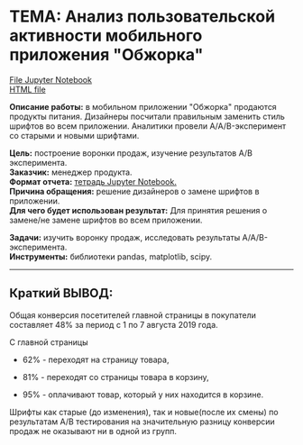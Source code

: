 # **ТЕМА: Анализ пользовательской активности мобильного приложения "Обжорка"**
[File Jupyter Notebook](https://github.com/IGOR-M97/Portfolio/blob/main/App%20%22Obzhorka%22/Analysis_of_user_activity.ipynb)  
[HTML file](https://drive.google.com/file/d/1LgUGfdJhV3gPQs7Zpd-wfbnHkkZy6bF1/view)


**Описание работы:** в мобильном приложении "Обжорка" продаются продукты питания. Дизайнеры посчитали правильным заменить стиль шрифтов во всем приложении. Аналитики провели A/A/B-эксперимент со старыми и новыми шрифтами.

**Цель:** построение воронки продаж, изучение результатов А/В эксперимента.  
**Заказчик:** менеджер продукта.  
**Формат отчета:** [тетрадь Jupyter Notebook.](https://github.com/IGOR-M97/Portfolio/blob/main/App%20%22Obzhorka%22/Analysis_of_user_activity.ipynb)  
**Причина обращения:** решение дизайнеров о замене шрифтов в приложении.  
**Для чего будет использован результат:** Для принятия решения о замене/не замене шрифтов во всем приложении.

**Задачи:** изучить воронку продаж, исследовать результаты A/A/B-эксперимента.  
**Инструменты:** библиотеки pandas, matplotlib, scipy.
***

## **Краткий ВЫВОД:**

Общая конверсия посетителей главной страницы в покупатели составляет 48% за период с 1 по 7 августа 2019 года.

  С главной страницы

  - 62% - переходят на страницу товара,

  - 81% - переходят со страницы товара в корзину,

  - 95% - оплачивают товар, который у них находится в корзине.

Шрифты как старые (до изменения), так и новые(после их смены) по результатам А/В тестирования на значительную разницу конверсии продаж не оказывают ни в одной из групп.
